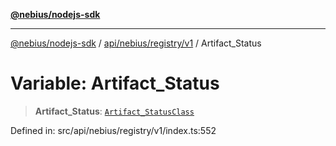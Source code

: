 [**@nebius/nodejs-sdk**](../../../../../README.md)

---

[@nebius/nodejs-sdk](../../../../../README.md) / [api/nebius/registry/v1](../README.md) / Artifact_Status

# Variable: Artifact_Status

> **Artifact_Status**: [`Artifact_StatusClass`](../type-aliases/Artifact_StatusClass.md)

Defined in: src/api/nebius/registry/v1/index.ts:552
